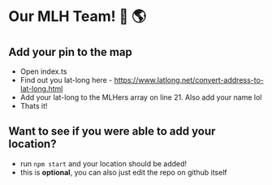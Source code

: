 # Our MLH Team! 📍 🌎

## Add your pin to the map
* Open index.ts
* Find out you lat-long here - https://www.latlong.net/convert-address-to-lat-long.html
* Add your lat-long to the MLHers array on line 21. Also add your name lol
* Thats it!


## Want to see if you were able to add your location?
* run `npm start` and your location should be added!
* this is **optional**, you can also just edit the repo on github itself
